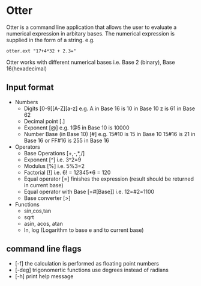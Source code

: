 # Otter
Otter is a command line application that allows the user to evaluate a numerical expression in arbitary bases.
The numerical expression is supplied in the form of a string.
e.g. 
```
otter.ext "17+4*32 + 2.3="
```
Otter works with different numerical bases i.e. Base 2 (binary), Base 16(hexadecimal)
## Input format
- Numbers 
    - Digits [0-9][A-Z][a-z] e.g. A in Base 16 is 10 in Base 10 z is 61 in Base 62
    - Decimal point [.]
    - Exponent [@] e.g. 1@5 in Base 10 is 10000
    - Number Base (in Base 10) [#] e.g. 15#10 is 15 in Base 10 15#16 is 21 in Base 16 or FF#16 is 255 in Base 16
- Operators
    - Base Operations [+,-,*,/]
    - Exponent [^] i.e. 3^2=9
    - Modulus [%] i.e. 5%3=2
    - Factorial [!] i.e. 6! = 1*2*3*4*5*6 = 120
    - Equal operator [=] finishes the expression (result should be  returned in current base)
    - Equal operator with Base [=#[Base]] i.e. 12=#2=1100
    - Base converter [>]
- Functions
    - sin,cos,tan
    - sqrt
    - asin, acos, atan
    - ln, log (Logarithm to base e and to current base)

## command line flags
- [-f] the calculation is performed as floating point numbers
- [-deg] trigonomertic functions use degrees instead of radians
- [-h] print help message



